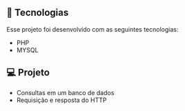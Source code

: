 ## 🚀 Tecnologias

Esse projeto foi desenvolvido com as seguintes tecnologias:

- PHP
- MYSQL

## 💻 Projeto

- Consultas em um banco de dados
- Requisição e resposta do HTTP
